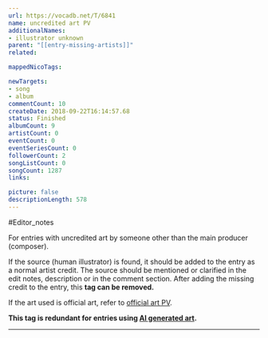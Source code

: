 ```yaml
---
url: https://vocadb.net/T/6841
name: uncredited art PV
additionalNames: 
- illustrator unknown
parent: "[[entry-missing-artists]]"
related:

mappedNicoTags:

newTargets:
- song
- album
commentCount: 10
createDate: 2018-09-22T16:14:57.68
status: Finished
albumCount: 9
artistCount: 0
eventCount: 0
eventSeriesCount: 0
followerCount: 2
songListCount: 0
songCount: 1287
links: 

picture: false
descriptionLength: 578
---
```


#Editor_notes

For entries with uncredited art by someone other than the main producer (composer).

If the source (human illustrator) is found, it should be added to the entry as a normal artist credit. The source should be mentioned or clarified in the edit notes, description or in the comment section. After adding the missing credit to the entry, this **tag can be removed.**

If the art used is official art, refer to [official art PV](https://vocadb.net/T/6495/official-art-pv).

**This tag is redundant for entries using [AI generated art](https://vocadb.net/T/9119/ai-generated-art).**

---

